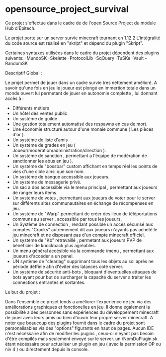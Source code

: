 # opensource_project_survival
Ce projet s'effectue dans le cadre de de l'open Source Project du module Hub d'Epitech.

Le projet porte sur un server survie minecraft tournant en 1.12.2
L'intégralité du code source est réalisé en "skript" et dépend du plugin "Skript".

Certaines syntaxes utilisées dans le cadre du projet dépendent des plugins suivants:
-MundoSK
-Skelette
-ProtocolLib
-SqQuery
-TuSKe
-Vault
-RandomSK

Descriptif Global :

Le projet permet de jouer dans un cadre survie tres néttement amélioré.
A savoir qu'une fois en jeu le joueur est plongé en immertion totale dans un monde ouvert lui permetant de jouer en autonomie complette , lui donnant accès à :

- Différents métiers
- Un hôtel des ventes public
- Un système de guilde
- Une gestion totalement automatisé des respawns en cas de mort.
- Une économie structuré autour d'une monaie commune ( Les pièces d'or ).
- Un système de liste d'amis
- Un système de grades en jeu ( Joueur/modération/administration/direction ).
- Un système de sanction , permettant a l'équipe de modération de sanctionner les abus en jeu ).
- Un système de "bossbar" custom affichant en temps réel les points de vies d'une cible ainsi que son nom.
- Un système de banque accessible aux joueurs.
- Un système de méssagerie privé.
- Un sac a dos accessible via le menu principal , permettant aux joueurs de ranger leurs items.
- Un système de votes , permettant aux joueurs de voter pour le server sur différents sites communautaires en échange de récompenses en jeu.
- Un système de "Warp" permettant de créer des lieux de téléportations communs au server , accessible par tous les joueurs.
- Un Système de connection , rendant possible un accès sécurisé aux comptes "Cracks" autremement dit aux joueurs n'ayants pas acheté le jeu minecraft et ne disposant pas d'un compte minecraft officiel.
- Un système de "Kb" retravaillé , permetant aux joueurs PVP de bénéficier de knockback plus agréables.
- Un menu général accésible via la commande /menu , permettant aux joueurs d'accéder a un panel.
- UN système de "clearlag" supprimant tous les objets au sol après ne période déffinie afin d'éviter des latances coté server.
- Un système de sécurité anti-bots , bloquant d'éventuelles attaques de bots ayant pour but de surcharger la capacité du server a traiter les connections entrantes et sortantes.

Le but du projet :

Dans l'ensemble ce projet tends a améliorer l'experience de jeu via des améliorations graphiques et fonctionelles en jeu.
Il donne également la possibilité a des personnes sans expériences du développement minecraft de jouer avec leurs amis ou bien d'ouvrir leur propre server minecraft.
A noter que beaucoup des plugins fournit dans le cadre du projet sont personalisables via des "options" figurants en haut de pages.
Aucun IDE n'est nécéssaire afin de modifier les pugins , ceux-ci n'éyant pas besoin d'être compilés mais seulement envoyé sur le server. 
un /NomDuPlugin.sk étant nécéssaire pour actualiser un plugin en jeu ( avec la permission OP ou niv 4 ) ou directement depuis la console.

